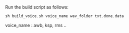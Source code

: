 Run the build script as follows:

`sh build_voice.sh voice_name wav_folder txt.done.data`


voice_name : awb, ksp, rms ..
